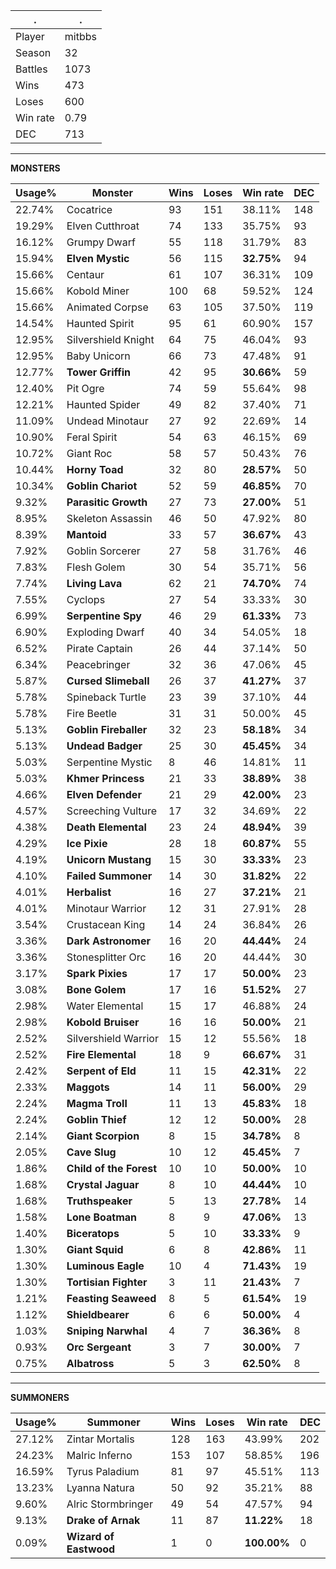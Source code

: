 .|.
|-|-
Player|mitbbs
Season|32
Battles|1073
Wins|473
Loses|600
Win rate|0.79
DEC|713

---
**MONSTERS**

Usage%|Monster|Wins|Loses|Win rate|DEC|
-|-|-|-|-|-|
22.74%|Cocatrice|93|151|38.11%|148|
19.29%|Elven Cutthroat|74|133|35.75%|93|
16.12%|Grumpy Dwarf|55|118|31.79%|83|
15.94%|**Elven Mystic**|56|115|**32.75%**|94|
15.66%|Centaur|61|107|36.31%|109|
15.66%|Kobold Miner|100|68|59.52%|124|
15.66%|Animated Corpse|63|105|37.50%|119|
14.54%|Haunted Spirit|95|61|60.90%|157|
12.95%|Silvershield Knight|64|75|46.04%|93|
12.95%|Baby Unicorn|66|73|47.48%|91|
12.77%|**Tower Griffin**|42|95|**30.66%**|59|
12.40%|Pit Ogre|74|59|55.64%|98|
12.21%|Haunted Spider|49|82|37.40%|71|
11.09%|Undead Minotaur|27|92|22.69%|14|
10.90%|Feral Spirit|54|63|46.15%|69|
10.72%|Giant Roc|58|57|50.43%|76|
10.44%|**Horny Toad**|32|80|**28.57%**|50|
10.34%|**Goblin Chariot**|52|59|**46.85%**|70|
9.32%|**Parasitic Growth**|27|73|**27.00%**|51|
8.95%|Skeleton Assassin|46|50|47.92%|80|
8.39%|**Mantoid**|33|57|**36.67%**|43|
7.92%|Goblin Sorcerer|27|58|31.76%|46|
7.83%|Flesh Golem|30|54|35.71%|56|
7.74%|**Living Lava**|62|21|**74.70%**|74|
7.55%|Cyclops|27|54|33.33%|30|
6.99%|**Serpentine Spy**|46|29|**61.33%**|73|
6.90%|Exploding Dwarf|40|34|54.05%|18|
6.52%|Pirate Captain|26|44|37.14%|50|
6.34%|Peacebringer|32|36|47.06%|45|
5.87%|**Cursed Slimeball**|26|37|**41.27%**|37|
5.78%|Spineback Turtle|23|39|37.10%|44|
5.78%|Fire Beetle|31|31|50.00%|45|
5.13%|**Goblin Fireballer**|32|23|**58.18%**|34|
5.13%|**Undead Badger**|25|30|**45.45%**|34|
5.03%|Serpentine Mystic|8|46|14.81%|11|
5.03%|**Khmer Princess**|21|33|**38.89%**|38|
4.66%|**Elven Defender**|21|29|**42.00%**|23|
4.57%|Screeching Vulture|17|32|34.69%|22|
4.38%|**Death Elemental**|23|24|**48.94%**|39|
4.29%|**Ice Pixie**|28|18|**60.87%**|55|
4.19%|**Unicorn Mustang**|15|30|**33.33%**|23|
4.10%|**Failed Summoner**|14|30|**31.82%**|22|
4.01%|**Herbalist**|16|27|**37.21%**|21|
4.01%|Minotaur Warrior|12|31|27.91%|28|
3.54%|Crustacean King|14|24|36.84%|26|
3.36%|**Dark Astronomer**|16|20|**44.44%**|24|
3.36%|Stonesplitter Orc|16|20|44.44%|30|
3.17%|**Spark Pixies**|17|17|**50.00%**|23|
3.08%|**Bone Golem**|17|16|**51.52%**|27|
2.98%|Water Elemental|15|17|46.88%|24|
2.98%|**Kobold Bruiser**|16|16|**50.00%**|21|
2.52%|Silvershield Warrior|15|12|55.56%|18|
2.52%|**Fire Elemental**|18|9|**66.67%**|31|
2.42%|**Serpent of Eld**|11|15|**42.31%**|22|
2.33%|**Maggots**|14|11|**56.00%**|29|
2.24%|**Magma Troll**|11|13|**45.83%**|18|
2.24%|**Goblin Thief**|12|12|**50.00%**|28|
2.14%|**Giant Scorpion**|8|15|**34.78%**|8|
2.05%|**Cave Slug**|10|12|**45.45%**|7|
1.86%|**Child of the Forest**|10|10|**50.00%**|10|
1.68%|**Crystal Jaguar**|8|10|**44.44%**|10|
1.68%|**Truthspeaker**|5|13|**27.78%**|14|
1.58%|**Lone Boatman**|8|9|**47.06%**|13|
1.40%|**Biceratops**|5|10|**33.33%**|9|
1.30%|**Giant Squid**|6|8|**42.86%**|11|
1.30%|**Luminous Eagle**|10|4|**71.43%**|19|
1.30%|**Tortisian Fighter**|3|11|**21.43%**|7|
1.21%|**Feasting Seaweed**|8|5|**61.54%**|19|
1.12%|**Shieldbearer**|6|6|**50.00%**|4|
1.03%|**Sniping Narwhal**|4|7|**36.36%**|8|
0.93%|**Orc Sergeant**|3|7|**30.00%**|7|
0.75%|**Albatross**|5|3|**62.50%**|8|

---
**SUMMONERS**

Usage%|Summoner|Wins|Loses|Win rate|DEC|
-|-|-|-|-|-|
27.12%|Zintar Mortalis|128|163|43.99%|202|
24.23%|Malric Inferno|153|107|58.85%|196|
16.59%|Tyrus Paladium|81|97|45.51%|113|
13.23%|Lyanna Natura|50|92|35.21%|88|
9.60%|Alric Stormbringer|49|54|47.57%|94|
9.13%|**Drake of Arnak**|11|87|**11.22%**|18|
0.09%|**Wizard of Eastwood**|1|0|**100.00%**|0|
